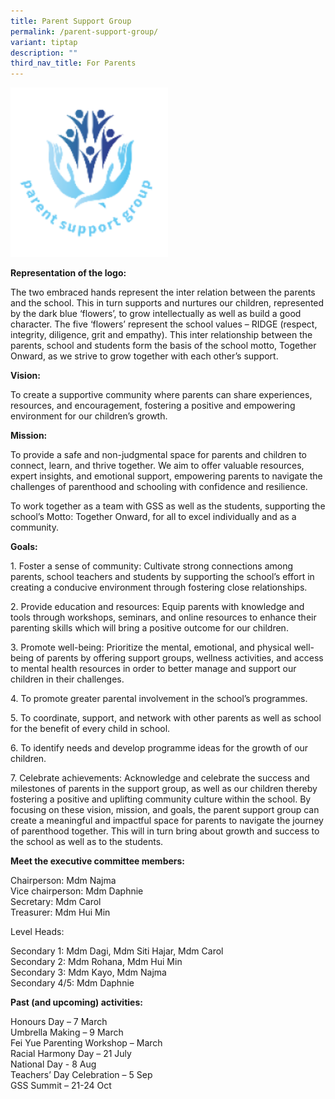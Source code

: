```yaml
---
title: Parent Support Group
permalink: /parent-support-group/
variant: tiptap
description: ""
third_nav_title: For Parents
---
```

<p></p>
<div class="isomer-image-wrapper">
<img style="width: 50%;" height="auto" width="100%" alt="" src="/images/2025 PSG/psg_logo.png">
</div>
<p><strong>Representation of the logo:</strong>
</p>
<p>The two embraced hands represent the inter relation between the parents
and the school. This in turn supports and nurtures our children, represented
by the dark blue ‘flowers’, to grow intellectually as well as build a good
character. The five ‘flowers’ represent the school values – RIDGE (respect,
integrity, diligence, grit and empathy). This inter relationship between
the parents, school and students form the basis of the school motto, Together
Onward, as we strive to grow together with each other’s support.</p>
<p><strong>Vision:</strong>
</p>
<p>To create a supportive community where parents can share experiences,
resources, and encouragement, fostering a positive and empowering environment
for our children’s growth.</p>
<p><strong>Mission:</strong>
</p>
<p>To provide a safe and non-judgmental space for parents and children to
connect, learn, and thrive together. We aim to offer valuable resources,
expert insights, and emotional support, empowering parents to navigate
the challenges of parenthood and schooling with confidence and resilience.</p>
<p>To work together as a team with GSS as well as the students, supporting
the school’s Motto: Together Onward, for all to excel individually and
as a community.</p>
<p><strong>Goals:</strong>
</p>
<p>1. Foster a sense of community: Cultivate strong connections among parents,
school teachers and students by supporting the school’s effort in creating
a conducive environment through fostering close relationships.</p>
<p>2. Provide education and resources: Equip parents with knowledge and tools
through workshops, seminars, and online resources to enhance their parenting
skills which will bring a positive outcome for our children.</p>
<p>3. Promote well-being: Prioritize the mental, emotional, and physical
well-being of parents by offering support groups, wellness activities,
and access to mental health resources in order to better manage and support
our children in their challenges.</p>
<p>4. To promote greater parental involvement in the school’s programmes.</p>
<p>5. To coordinate, support, and network with other parents as well as school
for the benefit of every child in school.</p>
<p>6. To identify needs and develop programme ideas for the growth of our
children.</p>
<p>7. Celebrate achievements: Acknowledge and celebrate the success and milestones
of parents in the support group, as well as our children thereby fostering
a positive and uplifting community culture within the school. By focusing
on these vision, mission, and goals, the parent support group can create
a meaningful and impactful space for parents to navigate the journey of
parenthood together. This will in turn bring about growth and success to
the school as well as to the students.</p>
<p></p>
<p><strong>Meet the executive committee members:</strong>
</p>
<p>Chairperson: Mdm Najma
<br>Vice chairperson: Mdm Daphnie
<br>Secretary: Mdm Carol
<br>Treasurer: Mdm Hui Min</p>
<p>Level Heads:</p>
<p>Secondary 1: Mdm Dagi, Mdm Siti Hajar, Mdm Carol
<br>Secondary 2: Mdm Rohana, Mdm Hui Min
<br>Secondary 3: Mdm Kayo, Mdm Najma
<br>Secondary 4/5: Mdm Daphnie</p>
<p></p>
<p><strong>Past (and upcoming) activities:</strong>
</p>
<p>Honours Day – 7 March
<br>Umbrella Making – 9 March
<br>Fei Yue Parenting Workshop – March
<br>Racial Harmony Day – 21 July
<br>National Day - 8 Aug
<br>Teachers’ Day Celebration – 5 Sep
<br>GSS Summit – 21-24 Oct<strong> </strong>
</p>